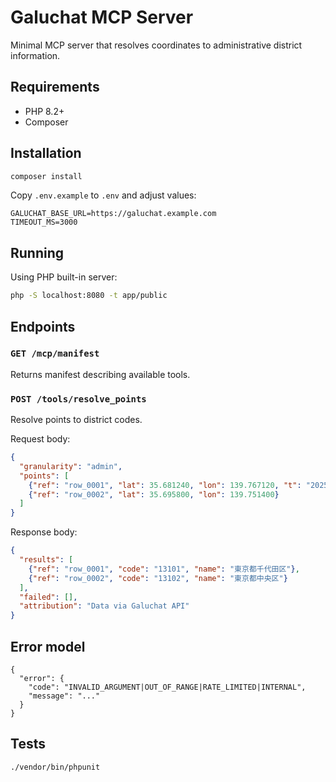 # Galuchat MCP Server

Minimal MCP server that resolves coordinates to administrative district information.

## Requirements

- PHP 8.2+
- Composer

## Installation

```bash
composer install
```

Copy `.env.example` to `.env` and adjust values:

```
GALUCHAT_BASE_URL=https://galuchat.example.com
TIMEOUT_MS=3000
```

## Running

Using PHP built-in server:

```bash
php -S localhost:8080 -t app/public
```

## Endpoints

### `GET /mcp/manifest`
Returns manifest describing available tools.

### `POST /tools/resolve_points`
Resolve points to district codes.

Request body:
```json
{
  "granularity": "admin",
  "points": [
    {"ref": "row_0001", "lat": 35.681240, "lon": 139.767120, "t": "2025-08-29T09:00:00Z"},
    {"ref": "row_0002", "lat": 35.695800, "lon": 139.751400}
  ]
}
```

Response body:
```json
{
  "results": [
    {"ref": "row_0001", "code": "13101", "name": "東京都千代田区"},
    {"ref": "row_0002", "code": "13102", "name": "東京都中央区"}
  ],
  "failed": [],
  "attribution": "Data via Galuchat API"
}
```

## Error model

```
{
  "error": {
    "code": "INVALID_ARGUMENT|OUT_OF_RANGE|RATE_LIMITED|INTERNAL",
    "message": "..."
  }
}
```

## Tests

```bash
./vendor/bin/phpunit
```
